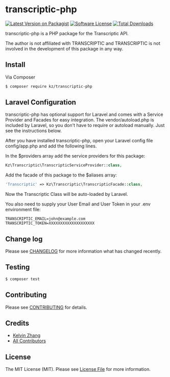 # transcriptic-php

[![Latest Version on Packagist][ico-version]][link-packagist]
[![Software License][ico-license]](LICENSE.md)
[![Total Downloads][ico-downloads]][link-downloads]

transcriptic-php is a PHP package for the Transcriptic API. 

The author is not affiliated with TRANSCRIPTIC and TRANSCRIPTIC is not involved in the development of this package in any way.

## Install

Via Composer

``` bash
$ composer require kz/transcriptic-php
```

## Laravel Configuration

transcriptic-php has optional support for Laravel and comes with a Service Provider and Facades for easy integration. The vendor/autoload.php is included by Laravel, so you don't have to require or autoload manually. Just see the instructions below.

After you have installed transcriptic-php, open your Laravel config file config/app.php and add the following lines.

In the $providers array add the service providers for this package:

``` php
Kz\Transcriptic\TranscripticServiceProvider::class,
```

Add the facade of this package to the $aliases array:

``` php
'Transcriptic' => Kz\Transcriptic\TranscripticFacade::class,
```

Now the Transcriptic Class will be auto-loaded by Laravel.

You also need to supply your User Email and User Token in your .env environment file:

```
TRANSCRIPTIC_EMAIL=john@example.com
TRANSCRIPTIC_TOKEN=XXXXXXXXXXXXXXXXXXXX
```

## Change log

Please see [CHANGELOG](CHANGELOG.md) for more information what has changed recently.

## Testing

``` bash
$ composer test
```

## Contributing

Please see [CONTRIBUTING](CONTRIBUTING.md) for details.

## Credits

- [Kelvin Zhang](https://github.com/kz)
- [All Contributors][link-contributors]

## License

The MIT License (MIT). Please see [License File](LICENSE.md) for more information.

[ico-version]: https://img.shields.io/packagist/v/kz/transcriptic-php.svg?style=flat-square
[ico-license]: https://img.shields.io/badge/license-MIT-brightgreen.svg?style=flat-square
[ico-downloads]: https://img.shields.io/packagist/dt/kz/transcriptic-php.svg?style=flat-square

[link-packagist]: https://packagist.org/packages/kz/transcriptic-php
[link-downloads]: https://packagist.org/packages/kz/transcriptic-php
[link-author]: https://github.com/kz
[link-contributors]: ../../contributors

